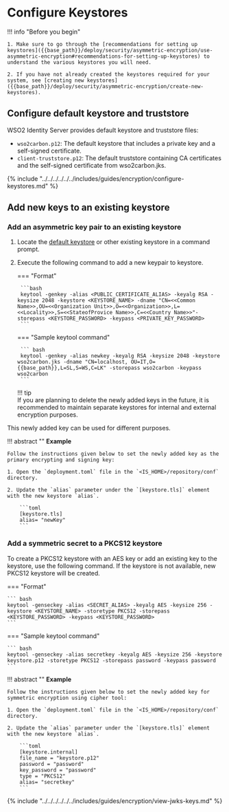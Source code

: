 # Configure Keystores

!!! info "Before you begin"

    1. Make sure to go through the [recommendations for setting up keystores]({{base_path}}/deploy/security/asymmetric-encryption/use-asymmetric-encryption#recommendations-for-setting-up-keystores) to understand the various keystores you will need.

    2. If you have not already created the keystores required for your system, see [creating new keystores]({{base_path}}/deploy/security/asymmetric-encryption/create-new-keystores).


## Configure default keystore and truststore

WSO2 Identity Server provides default keystore and truststore files:

- `wso2carbon.p12`: The default keystore that includes a private key and a self-signed certificate.
- `client-truststore.p12`: The default truststore containing CA certificates and the self-signed certificate from wso2carbon.jks.

{% include "../../../../../../includes/guides/encryption/configure-keystores.md" %}

## Add new keys to an existing keystore

### Add an asymmetric key pair to an existing keystore

1. Locate the [default keystore](#configure-default-keystore-and-truststore) or other existing keystore in a command prompt.

2. Execute the following command to add a new keypair to keystore.

    === "Format"

        ```bash
        keytool -genkey -alias <PUBLIC_CERTIFICATE_ALIAS> -keyalg RSA -keysize 2048 -keystore <KEYSTORE_NAME> -dname "CN=<<Common Name>>,OU=<<Organization Unit>>,O=<<Organization>>,L=<<Locality>>,S=<<StateofProvice Name>>,C=<<Country Name>>"-storepass <KEYSTORE_PASSWORD> -keypass <PRIVATE_KEY_PASSWORD>
        ```

    === "Sample keytool command"

        ``` bash
        keytool -genkey -alias newkey -keyalg RSA -keysize 2048 -keystore wso2carbon.jks -dname "CN=localhost, OU=IT,O={{base_path}},L=SL,S=WS,C=LK" -storepass wso2carbon -keypass wso2carbon
        ```

    !!! tip  
        If you are planning to delete the newly added keys in the future, it is recommended to maintain separate keystores for internal and external encryption purposes.

This newly added key can be used for different purposes.

!!! abstract ""
    **Example**

    Follow the instructions given below to set the newly added key as the primary encrypting and signing key:

    1. Open the `deployment.toml` file in the `<IS_HOME>/repository/conf` directory.

    2. Update the `alias` parameter under the `[keystore.tls]` element with the new keystore `alias`.
            
        ```toml
        [keystore.tls]
        alias= "newKey"
        ```

### Add a symmetric secret to a PKCS12 keystore

To create a PKCS12 keystore with an AES key or add an existing key to the keystore, use the following command. If the keystore is not available, new PKCS12 keystore will be created.

=== "Format"

    ``` bash
    keytool -genseckey -alias <SECRET_ALIAS> -keyalg AES -keysize 256 -keystore <KEYSTORE_NAME> -storetype PKCS12 -storepass <KEYSTORE_PASSWORD> -keypass <KEYSTORE_PASSWORD>
    ```

=== "Sample keytool command"

    ``` bash
    keytool -genseckey -alias secretkey -keyalg AES -keysize 256 -keystore keystore.p12 -storetype PKCS12 -storepass password -keypass password
    ```

!!! abstract ""
    **Example**

    Follow the instructions given below to set the newly added key for symmetric encryption using cipher tool:

    1. Open the `deployment.toml` file in the `<IS_HOME>/repository/conf` directory.

    2. Update the `alias` parameter under the `[keystore.tls]` element with the new keystore `alias`.
            
        ```toml
        [keystore.internal]
        file_name = "keystore.p12"
        password = "password"
        key_password = "password"
        type = "PKCS12"
        alias= "secretkey"
        ```

{% include "../../../../../../includes/guides/encryption/view-jwks-keys.md" %}
